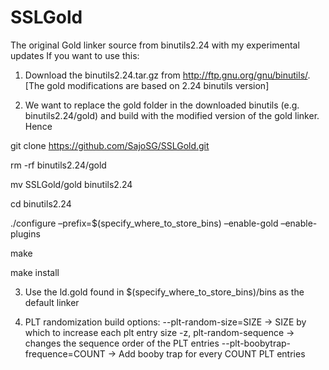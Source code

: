 SSLGold
=======

The original Gold linker source from binutils2.24 with my experimental updates
If you want to use this:

1. Download the binutils2.24.tar.gz from http://ftp.gnu.org/gnu/binutils/. [The gold modifications are based on 2.24 binutils version]

2. We want to replace the gold folder in the downloaded binutils (e.g. binutils2.24/gold) and build with the modified version of the gold linker. Hence

git clone https://github.com/SajoSG/SSLGold.git

rm -rf binutils2.24/gold

mv SSLGold/gold binutils2.24

cd binutils2.24

./configure –prefix=$(specify_where_to_store_bins) –enable-gold –enable-plugins

make

make install

3. Use the ld.gold found in $(specify_where_to_store_bins)/bins as the default linker

4. PLT randomization build options:
--plt-random-size=SIZE → SIZE by which to increase each plt entry size
-z, plt-random-sequence → changes the sequence order of the PLT entries
--plt-boobytrap-frequence=COUNT → Add booby trap for every COUNT PLT entries

